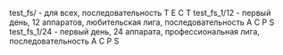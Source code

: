 test_fs/ - для всех, последовательность T E C T
test_fs_1/12 - первый день, 12 аппаратов, любительская лига, последовательность A C P S
test_fs_1/24 - первый день, 24 аппарата, профессиональная лига, последовательность A C P S
